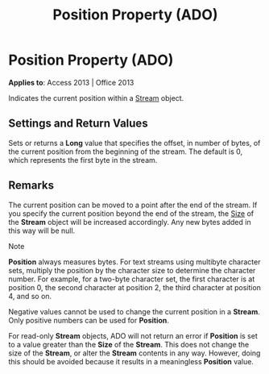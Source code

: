 ﻿---
title: Position Property (ADO)
TOCTitle: Position Property (ADO)
ms:assetid: a07c9197-673b-ddf2-fca9-b0b54fbd67b4
ms:mtpsurl: https://msdn.microsoft.com/en-us/library/JJ249738(v=office.15)
ms:contentKeyID: 48546709
ms.date: 09/18/2015
mtps_version: v=office.15
---

# Position Property (ADO)


**Applies to**: Access 2013 | Office 2013

Indicates the current position within a [Stream](stream-object-ado.md) object.

## Settings and Return Values

Sets or returns a **Long** value that specifies the offset, in number of bytes, of the current position from the beginning of the stream. The default is 0, which represents the first byte in the stream.

## Remarks

The current position can be moved to a point after the end of the stream. If you specify the current position beyond the end of the stream, the [Size](https://msdn.microsoft.com/en-us/library/jj250128\(v=office.15\)) of the **Stream** object will be increased accordingly. Any new bytes added in this way will be null.


> [!NOTE]
> <P><STRONG>Position</STRONG> always measures bytes. For text streams using multibyte character sets, multiply the position by the character size to determine the character number. For example, for a two-byte character set, the first character is at position 0, the second character at position 2, the third character at position 4, and so on.</P>



Negative values cannot be used to change the current position in a **Stream**. Only positive numbers can be used for **Position**.

For read-only **Stream** objects, ADO will not return an error if **Position** is set to a value greater than the **Size** of the **Stream**. This does not change the size of the **Stream**, or alter the **Stream** contents in any way. However, doing this should be avoided because it results in a meaningless **Position** value.

